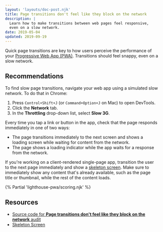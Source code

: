 ```yaml
---
layout: 'layouts/doc-post.njk'
title: Page transitions don't feel like they block on the network
description: |
  Learn how to make transitions between web pages feel responsive,
  even on a slow network.
date: 2019-05-04
updated: 2019-09-19
---
```


Quick page transitions are key to how users perceive the performance of your
[Progressive Web App (PWA)](https://web.dev/explore/progressive-web-apps#make-it-installable).
Transitions should feel snappy, even on a slow network.

## Recommendations

To find slow page transitions,
navigate your web app using a simulated slow network. To do that in Chrome:

[comment]: <> (The first two list items arefr om a shortcode from web.dev, but it was not translated from English for any language.)
1. Press <code><kbd>Control</kbd>+<kbd>Shift</kbd>+<kbd>J</kbd></code> (or <code><kbd>Command</kbd>+<kbd>Option</kbd>+<kbd>J</kbd></code> on Mac) to open DevTools.
2. Click the **Network** tab.
3. In the **Throttling** drop-down list, select **Slow 3G**.

Every time you tap a link or button in the app,
check that the page responds immediately in one of two ways:

- The page transitions immediately to the next screen and shows a loading screen
  while waiting for content from the network.
- The page shows a loading indicator while the app waits for a response from the network.

If you're working on a client-rendered single-page app,
transition the user to the next page immediately and show a
[skeleton screen](http://hannahatkin.com/skeleton-screens/).
Make sure to immediately show any content that's already available,
such as the page title or thumbnail,
while the rest of the content loads.

{% Partial 'lighthouse-pwa/scoring.njk' %}

## Resources

- [Source code for **Page transitions don't feel like they block on the network** audit](https://github.com/GoogleChrome/lighthouse/blob/main/core/audits/manual/pwa-page-transitions.js)
- [Skeleton Screen](http://hannahatkin.com/skeleton-screens/)
